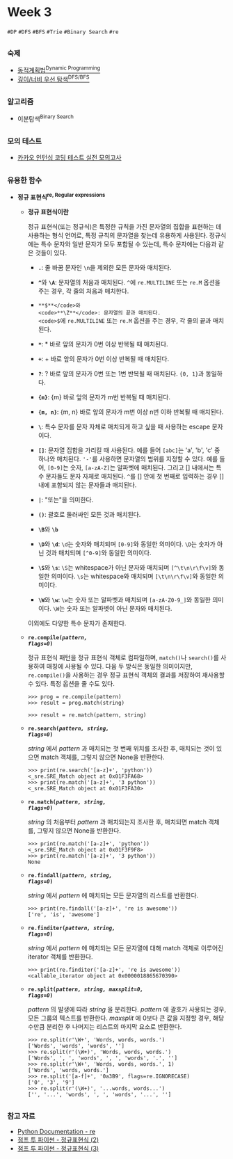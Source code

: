# Week 3

`#DP` `#DFS` `#BFS` `#Trie` `#Binary Search` `#re`

## 

### 숙제

- [동적계획법<sup>Dynamic Programming</sup>](https://programmers.co.kr/learn/courses/30/parts/12263)
- [깊이/너비 우선 탐색<sup>DFS/BFS</sup>](https://programmers.co.kr/learn/courses/30/parts/12421)

## 

### 알고리즘

- 이분탐색<sup>Binary Search</sup>

## 

### 모의 테스트

- [카카오 인턴십 코딩 테스트 실전 모의고사](https://programmers.co.kr/competitions/145/kakao-internship-test)

## 

### 유용한 함수

- **정규 표현식<sup>re, Regular expressions</sup>**

    - **정규 표현식이란**

        정규 표현식(또는 정규식)은 특정한 규칙을 가진 문자열의 집합을 표현하는 데 사용하는 형식 언어로, 특정 규칙의 문자열을 찾는데 유용하게 사용된다. 정규식에는 특수 문자와 일반 문자가 모두 포함될 수 있는데, 특수 문자에는 다음과 같은 것들이 있다.

        - <code>**.**</code>: 줄 바꿈 문자인 <code>\n</code>을 제외한 모든 문자와 매치된다.

        - <code>**^**</code>와 <code>**\A**</code>: 문자열의 처음과 매치된다. <code>^</code>에 <code>re.MULTILINE</code> 또는 <code>re.M</code> 옵션을 주는 경우, 각 줄의 처음과 매치한다.

        - <code>**$**</code>와 <code>**\Z**</code>: 문자열의 끝과 매치된다. <code>$</code>에 <code>re.MULTILINE</code> 또는 <code>re.M</code> 옵션을 주는 경우, 각 줄의 끝과 매치된다.

        - <code>**\***</code>: \* 바로 앞의 문자가 0번 이상 반복될 때 매치된다.

        - <code>**+**</code>: \+ 바로 앞의 문자가 0번 이상 반복될 때 매치된다.

        - <code>**?**</code>: ? 바로 앞의 문자가 0번 또는 1번 반복될 때 매치된다. <code>\{0, 1\}</code>과 동일하다.

        - <code>**\{m\}**</code>: \{m\} 바로 앞의 문자가 m번 반복될 때 매치된다.

        - <code>**{m, n\}**</code>: \{m, n\} 바로 앞의 문자가 m번 이상 n번 이하 반복될 때 매치된다.

        - <code>**\\**</code>: 특수 문자를 문자 자체로 매치되게 하고 싶을 때 사용하는 escape 문자이다.

        - <code>**[]**</code>: 문자열 집합을 가리킬 때 사용된다. 예를 들어 <code>[abc]</code>는 'a', 'b', 'c' 중 하나와 매치된다. <code>'-'</code>를 사용하면 문자열의 범위를 지정할 수 있다. 예를 들어, <code>[0-9]</code>는 숫자, <code>[a-zA-Z]</code>는 알파벳에 매치된다. 그리고 [] 내에서는 특수 문자들도 문자 자체로 매치된다. <code>^</code>를 [] 안에 첫 번째로 입력하는 경우 [] 내에 포함되지 않는 문자들과 매치된다.

        - <code>**|**</code>: "또는"을 의미한다.

        - <code>**()**</code>: 괄호로 둘러싸인 모든 것과 매치된다.

        - <code>**\B**</code>와 <code>**\b**</code>

        - <code>**\D**</code>와 <code>**\d**</code>: <code>\d</code>는 숫자와 매치되며 <code>[0-9]</code>와 동일한 의미이다. <code>\D</code>는 숫자가 아닌 것과 매치되며 <code>[^0-9]</code>와 동일한 의미이다.

        - <code>**\S**</code>와 <code>**\s**</code>: <code>\S</code>는 whitespace가 아닌 문자와 매치되며 <code>[^\t\n\r\f\v]</code>와 동일한 의미이다. <code>\s</code>는 whitespace와 매치되며 <code>[\t\n\r\f\v]</code>와 동일한 의미이다.

        - <code>**\W**</code>와 <code>**\w**</code>: <code>\w</code>는 숫자 또는 알파벳과 매치되며 <code>[a-zA-Z0-9_]</code>와 동일한 의미이다. <code>\W</code>는 숫자 또는 알파벳이 아닌 문자와 매치된다.

        이외에도 다양한 특수 문자가 존재한다.

    - <code>**re.compile(*pattern, flags=0*)**</code>

        정규 표현식 패턴을 정규 표현식 객체로 컴파일하며, <code>match()</code>나 <code>search()</code>를 사용하여 매칭에 사용될 수 있다. 다음 두 방식은 동일한 의미이지만, <code>re.compile()</code>을 사용하는 경우 정규 표현식 객체의 결과를 저장하여 재사용할 수 있다. 특정 옵션을 줄 수도 있다.

        ```
        >>> prog = re.compile(pattern)
        >>> result = prog.match(string)
        ```

        ```
        >>> result = re.match(pattern, string)
        ```

    - <code>**re.search(*pattern, string, flags=0*)**</code>

        *string* 에서 *pattern* 과 매치되는 첫 번째 위치를 조사한 후, 매치되는 것이 있으면 match 객체를, 그렇지 않으면 None을 반환한다.

        ```
        >>> print(re.search('[a-z]+', 'python'))
        <_sre.SRE_Match object at 0x01F3FA68>
        >>> print(re.match('[a-z]+', '3 python'))
        <_sre.SRE_Match object at 0x01F3FA30>
        ```

    - <code>**re.match(*pattern, string, flags=0*)**</code>

        *string* 의 처음부터 *pattern* 과 매치되는지 조사한 후, 매치되면 match 객체를, 그렇지 않으면 None을 반환한다.

        ```
        >>> print(re.match('[a-z]+', 'python'))
        <_sre.SRE_Match object at 0x01F3F9F8>
        >>> print(re.match('[a-z]+', '3 python'))
        None
        ```

    - <code>**re.findall(*pattern, string, flags=0*)**</code>

        *string* 에서 *pattern* 에 매치되는 모든 문자열의 리스트를 반환한다.

        ```
        >>> print(re.findall('[a-z]+', 're is awesome'))
        ['re', 'is', 'awesome']
        ```

    - <code>**re.finditer(*pattern, string, flags=0*)**</code>

        *string* 에서 *pattern* 에 매치되는 모든 문자열에 대해 match 객체로 이루어진 iterator 객체를 반환한다.

        ```
        >>> print(re.finditer('[a-z]+', 're is awesome'))
        <callable_iterator object at 0x0000018865670390>
        ```

    - <code>**re.split(*pattern, string, maxsplit=0, flags=0*)**</code>

        *pattern* 의 발생에 따라 *string* 을 분리한다. *pattern* 에 괄호가 사용되는 경우, 모든 그룹의 텍스트를 반환한다. *maxsplit* 에 0보다 큰 값을 지정할 경우, 해당 수만큼 분리한 후 나머지는 리스트의 마지막 요소로 반환한다.

        ```
        >>> re.split(r'\W+', 'Words, words, words.')
        ['Words', 'words', 'words', '']
        >>> re.split(r'(\W+)', 'Words, words, words.')
        ['Words', ', ', 'words', ', ', 'words', '.', '']
        >>> re.split(r'\W+', 'Words, words, words.', 1)
        ['Words', 'words, words.']
        >>> re.split('[a-f]+', '0a3B9', flags=re.IGNORECASE)
        ['0', '3', '9']
        >>> re.split(r'(\W+)', '...words, words...')
        ['', '...', 'words', ', ', 'words', '...', '']
        ```

## 

### 참고 자료

- [Python Documentation - re](https://docs.python.org/3/library/re.html)
- [점프 투 파이썬 - 정규표현식 (2)](https://wikidocs.net/4308)
- [점프 투 파이썬 - 정규표현식 (3)](https://wikidocs.net/4309)